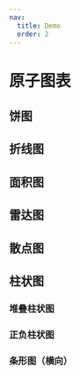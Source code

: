 ```yaml
---
nav:
  title: Demo
  order: 2
---
```


# 原子图表

## 饼图

<code src="../demos/charts/donut-single.tsx" background="var(--main-bg-color)"  title="单值饼图" iframe=400></code>
<code src="../demos/charts/donut-multi.tsx" background="var(--main-bg-color)"  title="多值饼图" iframe=400></code>

## 折线图
<code src="../demos/charts/line.tsx" background="var(--main-bg-color)" iframe=540></code>

## 面积图
<code src="../demos/charts/area.tsx" background="var(--main-bg-color)" iframe=540></code>

## 雷达图
<code src="../demos/charts/radar.tsx" background="var(--main-bg-color)" iframe=540></code>

## 散点图
<code src="../demos/charts/scatter.tsx" background="var(--main-bg-color)" iframe=540></code>

## 柱状图
<code src="../demos/charts/bar/bar.tsx" background="var(--main-bg-color)" iframe=540></code>

### 堆叠柱状图
<code src="../demos/charts/bar/bar.stacked.tsx" background="var(--main-bg-color)" iframe=540></code>

### 正负柱状图
<code src="../demos/charts/bar/bar.negative.tsx" background="var(--main-bg-color)" iframe=540></code>

### 条形图（横向）
<code src="../demos/charts/bar/bar.horizontal.tsx" background="var(--main-bg-color)" iframe=540></code>
